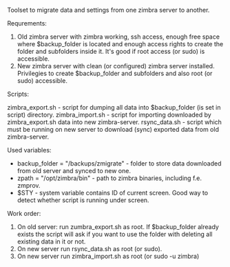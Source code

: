 Toolset to migrate data and settings from one zimbra server to another.

Requrements:

1. Old zimbra server with zimbra working, ssh access, enough free space where $backup_folder is located and enough access rights to create the folder and subfolders inside it.
It's good if root access (or sudo) is accessible.
2. New zimbra server with clean (or configured) zimbra server installed. Privilegies to create $backup_folder and subfolders and also root (or sudo) accessible.


Scripts:

zimbra_export.sh - script for dumping all data into $backup_folder (is set in script) directory.
zimbra_import.sh - script for importing downloaded by zimbra_export.sh data into new zimbra-server.
rsync_data.sh - script which must be running on new server to download (sync) exported data from old zimbra-server.



Used variables:

* backup_folder = "/backups/zmigrate" - folder to store data downloaded from old server and synced to new one.
* zpath = "/opt/zimbra/bin" - path to zimbra binaries, including f.e. zmprov.
* $STY - system variable contains ID of current screen. Good way to detect whether script is running under screen.


Work order:

1. On old server: run zumbra_export.sh as root. If $backup_folder already exists the script will ask if you want to use the folder with deleting all existing data in it or not.
2. On new server run rsync_data.sh as root (or sudo).
3. On new server run zimbra_import.sh as root (or sudo -u zimbra)



